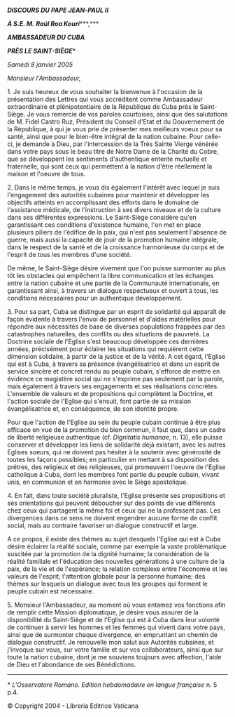***DISCOURS DU PAPE JEAN-PAUL II***

***À S.E. M.*** ***Raúl Roa Kourí******,***

***AMBASSADEUR DU CUBA***

***PRÈS LE SAINT-SIÈGE***\*

*Samedi 8 janvier 2005*

*Monsieur l'Ambassadeur,*

1\. Je suis heureux de vous souhaiter la bienvenue à l'occasion de la présentation des Lettres qui vous accréditent comme Ambassadeur extraordinaire et plénipotentiaire de la République de Cuba près le Saint-Siège. Je vous remercie de vos paroles courtoises, ainsi que des salutations de M. Fidel Castro Ruz, Président du Conseil d'Etat et du Gouvernement de la République, à qui je vous prie de présenter mes meilleurs voeux pour sa santé, ainsi que pour le bien-être intégral de la nation cubaine. Pour celle-ci, je demande à Dieu, par l'intercession de la Très Sainte Vierge vénérée dans votre pays sous le beau titre de Notre Dame de la Charité du Cobre, que se développent les sentiments d'authentique entente mutuelle et fraternelle, qui sont ceux qui permettent à la nation d'être réellement la maison et l'oeuvre de tous.

2\. Dans le même temps, je vous dis également l'intérêt avec lequel je suis l'engagement des autorités cubaines pour maintenir et développer les objectifs atteints en accomplissant des efforts dans le domaine de l'assistance médicale, de l'instruction à ses divers niveaux et de la culture dans ses différentes expressions. Le Saint-Siège considère qu'en garantissant ces conditions d'existence humaine, l'on met en place plusieurs piliers de l'édifice de la paix, qui n'est pas seulement l'absence de guerre, mais aussi la capacité de jouir de la promotion humaine intégrale, dans le respect de la santé et de la croissance harmonieuse du corps et de l'esprit de tous les membres d'une société.

De même, le Saint-Siège désire vivement que l'on puisse surmonter au plus tôt les obstacles qui empêchent la libre communication et les échanges entre la nation cubaine et une partie de la Communauté internationale, en garantissant ainsi, à travers un dialogue respectueux et ouvert à tous, les conditions nécessaires pour un authentique développement.

3\. Pour sa part, Cuba se distingue par un esprit de solidarité qui apparaît de façon évidente à travers l'envoi de personnel et d'aides matérielles pour répondre aux nécessités de base de diverses populations frappées par des catastrophes naturelles, des conflits ou des situations de pauvreté. La Doctrine sociale de l'Eglise s'est beaucoup développée ces dernières années, précisément pour éclairer les situations qui requièrent cette dimension solidaire, à partir de la justice et de la vérité. A cet égard, l'Eglise qui est à Cuba, à travers sa présence évangélisatrice et dans un esprit de service sincère et concret rendu au peuple cubain, s'efforce de mettre en évidence ce magistère social qui ne s'exprime pas seulement par la parole, mais également à travers ses engagements et ses réalisations concrètes. L'ensemble de valeurs et de propositions qui complètent la Doctrine, et l'action sociale de l'Eglise qui s'ensuit, font partie de sa mission évangélisatrice et, en conséquence, de son identité propre.

Pour que l'action de l'Eglise au sein du peuple cubain continue à être plus efficace en vue de la promotion du bien commun, il faut que, dans un cadre de liberté religieuse authentique (cf. *Dignitatis humanae*, n. 13), elle puisse conserver et développer les liens de solidarité déjà existant, avec les autres Eglises soeurs, qui ne doivent pas hésiter à la soutenir avec générosité de toutes les façons possibles; en particulier en mettant à sa disposition des prêtres, des religieux et des religieuses, qui promeuvent l'oeuvre de l'Eglise catholique à Cuba, dont les membres font partie du peuple cubain, vivant unis, en communion et en harmonie avec le Siège apostolique.

4\. En fait, dans toute société pluraliste, l'Eglise présente ses propositions et ses orientations qui peuvent déboucher sur des points de vue différents chez ceux qui partagent la même foi et ceux qui ne la professent pas. Les divergences dans ce sens ne doivent engendrer aucune forme de conflit social, mais au contraire favoriser un dialogue constructif et large.

A ce propos, il existe des thèmes au sujet desquels l'Eglise qui est à Cuba désire éclairer la réalité sociale, comme par exemple la vaste problématique suscitée par la promotion de la dignité humaine; la considération de la réalité familiale et l'éducation des nouvelles générations à une culture de la paix, de la vie et de l'espérance; la relation complexe entre l'économie et les valeurs de l'esprit; l'attention globale pour la personne humaine; des thèmes sur lesquels un dialogue avec tous les groupes qui forment le peuple cubain est nécessaire.

5\. Monsieur l'Ambassadeur, au moment où vous entamez vos fonctions afin de remplir cette Mission diplomatique, je désire vous assurer de la disponibilité du Saint-Siège et de l'Eglise qui est à Cuba dans leur volonté de continuer à servir les hommes et les femmes qui vivent dans votre pays, ainsi que de surmonter chaque divergence, en empruntant un chemin de dialogue constructif. Je renouvelle mon salut aux Autorités cubaines, et j'invoque sur vous, sur votre famille et sur vos collaborateurs, ainsi que sur toute la nation cubaine, dont je me souviens toujours avec affection, l'aide de Dieu et l'abondance de ses Bénédictions.

* * *

\* *L'Osservatore Romano. Edition hebdomadaire en langue française* n. 5 p.4.

© Copyright 2004 - Libreria Editrice Vaticana